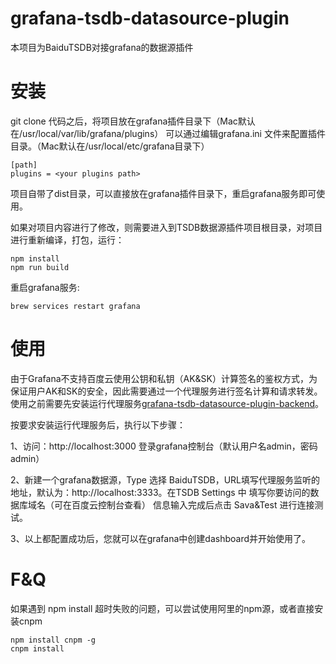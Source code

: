 # grafana-tsdb-datasource-plugin

本项目为BaiduTSDB对接grafana的数据源插件

# 安装

git clone 代码之后，将项目放在grafana插件目录下（Mac默认在/usr/local/var/lib/grafana/plugins）
可以通过编辑grafana.ini 文件来配置插件目录。（Mac默认在/usr/local/etc/grafana目录下）
```
[path]
plugins = <your plugins path>
```
项目自带了dist目录，可以直接放在grafana插件目录下，重启grafana服务即可使用。

如果对项目内容进行了修改，则需要进入到TSDB数据源插件项目根目录，对项目进行重新编译，打包，运行：
```
npm install
npm run build
```
重启grafana服务:
```
brew services restart grafana
```
# 使用

由于Grafana不支持百度云使用公钥和私钥（AK&SK）计算签名的鉴权方式，为保证用户AK和SK的安全，因此需要通过一个代理服务进行签名计算和请求转发。
使用之前需要先安装运行代理服务[grafana-tsdb-datasource-plugin-backend](https://github.com/baidu/grafana-tsdb-datasource-backend)。

按要求安装运行代理服务后，执行以下步骤：

1、访问：http://localhost:3000 登录grafana控制台（默认用户名admin，密码admin）

2、新建一个grafana数据源，Type 选择 BaiduTSDB，URL填写代理服务监听的地址，默认为：http://localhost:3333。在TSDB Settings 中 填写你要访问的数据库域名（可在百度云控制台查看）
信息输入完成后点击 Sava&Test 进行连接测试。

3、以上都配置成功后，您就可以在grafana中创建dashboard并开始使用了。

# F&Q

如果遇到 npm install 超时失败的问题，可以尝试使用阿里的npm源，或者直接安装cnpm
```
npm install cnpm -g
cnpm install
```
